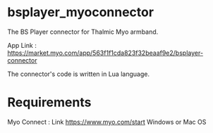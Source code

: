 # bsplayer_myoconnector

The BS Player connector for Thalmic Myo armband.

App Link : https://market.myo.com/app/563f1f1cda823f32beaaf9e2/bsplayer-connector

The connector's code is written in Lua language.

# Requirements

Myo Connect : Link https://www.myo.com/start
Windows or Mac OS
